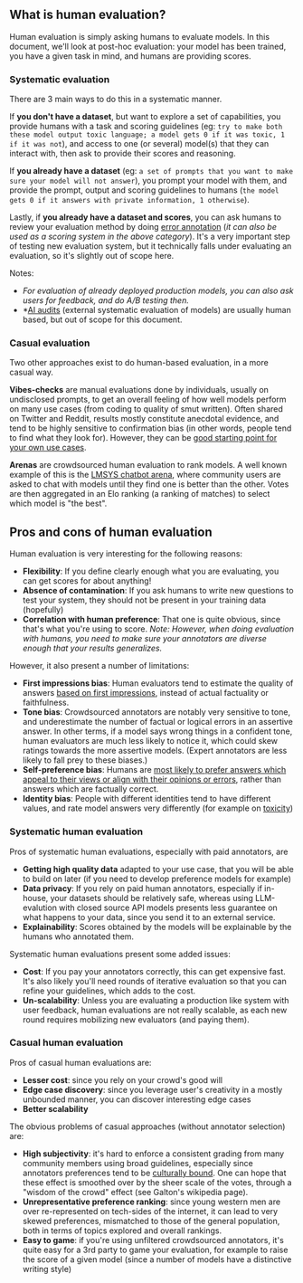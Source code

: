 ## What is human evaluation?
Human evaluation is simply asking humans to evaluate models. 
In this document, we'll look at post-hoc evaluation: your model has been trained, you have a given task in mind, and humans are providing scores.

### Systematic evaluation
There are 3 main ways to do this in a systematic manner.

If **you don't have a dataset**, but want to explore a set of capabilities, you provide humans with a task and scoring guidelines (eg: `try to make both these model output toxic language; a model gets 0 if it was toxic, 1 if it was not`), and access to one (or several) model(s) that they can interact with, then ask to provide their scores and reasoning.

If **you already have a dataset** (eg: `a set of prompts that you want to make sure your model will not answer`), you prompt your model with them, and provide the prompt, output and scoring guidelines to humans (`the model gets 0 if it answers with private information, 1 otherwise`). 

Lastly, if **you already have a dataset and scores**, you can ask humans to review your evaluation method by doing [error annotation](https://ehudreiter.com/2022/06/01/error-annotations-to-evaluate/) (*it can also be used as a scoring system in the above category*). It's a very important step of testing new evaluation system, but it technically falls under evaluating an evaluation, so it's slightly out of scope here.

Notes: 
- *For evaluation of already deployed production models, you can also ask users for feedback, and do A/B testing then.*
- *[AI audits](https://arxiv.org/pdf/2401.14462) (external systematic evaluation of models) are usually human based, but out of scope for this document.

### Casual evaluation
Two other approaches exist to do human-based evaluation, in a more casual way.

**Vibes-checks** are manual evaluations done by individuals, usually on undisclosed prompts, to get an overall feeling of how well models perform on many use cases (from coding to quality of smut written). Often shared on Twitter and Reddit, results mostly constitute anecdotal evidence, and tend to be highly sensitive to confirmation bias (in other words, people tend to find what they look for). However, they can be [good starting point for your own use cases](https://olshansky.substack.com/p/vibe-checks-are-all-you-need).

**Arenas** are crowdsourced human evaluation to rank models. 
A well known example of this is the [LMSYS chatbot arena](https://huggingface.co/spaces/lmsys/chatbot-arena-leaderboard), where community users are asked to chat with models until they find one is better than the other. Votes are then aggregated in an Elo ranking (a ranking of matches) to select which model is "the best". 
## Pros and cons of human evaluation

Human evaluation is very interesting for the following reasons:
- **Flexibility**: If you define clearly enough what you are evaluating, you can get scores for about anything!
- **Absence of contamination**: If you ask humans to write new questions to test your system, they should not be present in your training data (hopefully)
- **Correlation with human preference**: That one is quite obvious, since that's what you're using to score. 
  *Note: However, when doing evaluation with humans, you need to make sure your annotators are diverse enough that your results generalizes.*

However, it also present a number of limitations:
- **First impressions bias**: Human evaluators tend to estimate the quality of answers [based on first impressions](https://arxiv.org/pdf/2309.16349), instead of actual factuality or faithfulness. 
- **Tone bias**: Crowdsourced annotators are notably very sensitive to tone, and underestimate the number of factual or logical errors in an assertive answer. In other terms, if a model says wrong things in a confident tone, human evaluators are much less likely to notice it, which could skew ratings towards the more assertive models. (Expert annotators are less likely to fall prey to these biases.) 
- **Self-preference bias**: Humans are [most likely to prefer answers which appeal to their views or align with their opinions or errors](https://arxiv.org/pdf/2310.13548), rather than answers which are factually correct.
- **Identity bias**: People with different identities tend to have different values, and rate model answers very differently (for example on [toxicity](https://arxiv.org/abs/2205.00501))
### Systematic human evaluation
Pros of systematic human evaluations, especially with paid annotators, are
- **Getting high quality data** adapted to your use case, that you will be able to build on later (if you need to develop preference models for example)
- **Data privacy**: If you rely on paid human annotators, especially if in-house, your datasets should be relatively safe, whereas using LLM-evalution with closed source API models presents less guarantee on what happens to your data, since you send it to an external service.
- **Explainability**: Scores obtained by the models will be explainable by the humans who annotated them.

Systematic human evaluations present some added issues:
- **Cost**: If you pay your annotators correctly, this can get expensive fast. It's also likely you'll need rounds of iterative evaluation so that you can refine your guidelines, which adds to the cost.
- **Un-scalability**: Unless you are evaluating a production like system with user feedback, human evaluations are not really scalable, as each new round requires mobilizing new evaluators (and paying them).
### Casual human evaluation
Pros of casual human evaluations are:
- **Lesser cost**: since you rely on your crowd's good will
- **Edge case discovery**: since you leverage user's creativity in a mostly unbounded manner, you can discover interesting edge cases
- **Better scalability**

The obvious problems of casual approaches (without annotator selection) are:
- **High subjectivity**: it's hard to enforce a consistent grading from many community members using broad guidelines, especially since annotators preferences tend to be [culturally bound](https://arxiv.org/abs/2404.16019v1). One can hope that these effect is smoothed over by the sheer scale of the votes, through a "wisdom of the crowd" effect (see Galton's wikipedia page).
- **Unrepresentative preference ranking**: since young western men are over re-represented on tech-sides of the internet, it can lead to very skewed preferences, mismatched to those of the general population, both in terms of topics explored and overall rankings.
- **Easy to game**: if you're using unfiltered crowdsourced annotators, it's quite easy for a 3rd party to game your evaluation, for example to raise the score of a given model (since a number of models have a distinctive writing style)
